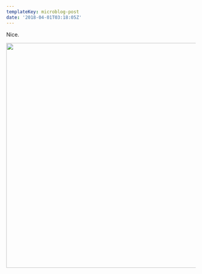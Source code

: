 ```yaml
---
templateKey: microblog-post
date: '2018-04-01T03:18:05Z'
---
```


Nice.

<img src="/wp-content/uploads/2018/04/80ee16f48e2b42d28848dbf2a7ff4640.jpg" width="600" height="600" />

